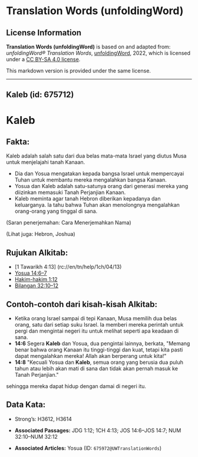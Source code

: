 # Translation Words (unfoldingWord)

## License Information

**Translation Words (unfoldingWord)** is based on and adapted from: _unfoldingWord® Translation Words_, [unfoldingWord](https://unfoldingword.org/utw), 2022, which is licensed under a [CC BY-SA 4.0 license](https://creativecommons.org/licenses/by-sa/4.0/legalcode.en).

This markdown version is provided under the same license.



--------------------------------

## Kaleb (id: 675712)

Kaleb
=====

Fakta:
------

Kaleb adalah salah satu dari dua belas mata\-mata Israel yang diutus Musa untuk menjelajahi tanah Kanaan.

* Dia dan Yosua mengatakan kepada bangsa Israel untuk mempercayai Tuhan untuk membantu mereka mengalahkan bangsa Kanaan.
* Yosua dan Kaleb adalah satu\-satunya orang dari generasi mereka yang diizinkan memasuki Tanah Perjanjian Kanaan.
* Kaleb meminta agar tanah Hebron diberikan kepadanya dan keluarganya. Ia tahu bahwa Tuhan akan menolongnya mengalahkan orang\-orang yang tinggal di sana.

(Saran penerjemahan: Cara Menerjemahkan Nama)

(Lihat juga: Hebron, Joshua)

Rujukan Alkitab:
----------------

* \[1 Tawarikh 4:13] (rc://en/tn/help/1ch/04/13\)
* [Yosua 14:6–7](https://ref.ly/Josh14:6-Josh14:7)
* [Hakim\-hakim 1:12](https://ref.ly/Judg1:12)
* [Bilangan 32:10–12](https://ref.ly/Num32:10-Num32:12)

Contoh\-contoh dari kisah\-kisah Alkitab:
-----------------------------------------

* Ketika orang Israel sampai di tepi Kanaan, Musa memilih dua belas orang, satu dari setiap suku Israel. Ia memberi mereka perintah untuk pergi dan mengintai negeri itu untuk melihat seperti apa keadaan di sana.
* **14:6** Segera **Kaleb** dan Yosua, dua pengintai lainnya, berkata, "Memang benar bahwa orang Kanaan itu tinggi\-tinggi dan kuat, tetapi kita pasti dapat mengalahkan mereka! Allah akan berperang untuk kita!"
* **14:8** "Kecuali Yosua dan **Kaleb**, semua orang yang berusia dua puluh tahun atau lebih akan mati di sana dan tidak akan pernah masuk ke Tanah Perjanjian."

sehingga mereka dapat hidup dengan damai di negeri itu.

Data Kata:
----------

* Strong’s: H3612, H3614

* **Associated Passages:** JDG 1:12; 1CH 4:13; JOS 14:6–JOS 14:7; NUM 32:10–NUM 32:12
* **Associated Articles:** Yosua (ID: `675972@UWTranslationWords`)

